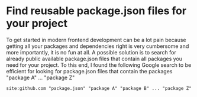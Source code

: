 # Find reusable package.json files for your project

To get started in modern frontend development can be a lot pain because getting all your packages and dependencies right is very cumbersome and more importantly, it is no fun at all.
A possible solution is to search for already public available package.json files that contain all packages you need for your project.
To this end, I found the following Google search to be efficient for looking for package.json files that contain the packages "package A" ... "package Z"

`site:github.com "package.json" "package A" "package B" ... "package Z"`

